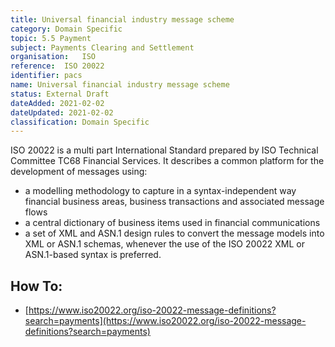 ```yaml
---
title: Universal financial industry message scheme
category: Domain Specific
topic: 5.5 Payment
subject: Payments Clearing and Settlement
organisation:	ISO
reference:	ISO 20022
identifier:	pacs
name: Universal financial industry message scheme
status: External Draft
dateAdded: 2021-02-02
dateUpdated: 2021-02-02
classification: Domain Specific
---
```




ISO 20022 is a multi part International Standard prepared by ISO Technical Committee TC68 Financial Services. It describes a common platform for the development of messages using:
 - a modelling methodology to capture in a syntax-independent way financial business areas, business transactions and associated message flows
 - a central dictionary of business items used in financial communications
 - a set of XML and ASN.1 design rules to convert the message models into XML or ASN.1 schemas, whenever the use of the ISO 20022 XML or ASN.1-based syntax is preferred.


## How To:
 - [https://www.iso20022.org/iso-20022-message-definitions?search=payments](https://www.iso20022.org/iso-20022-message-definitions?search=payments)
